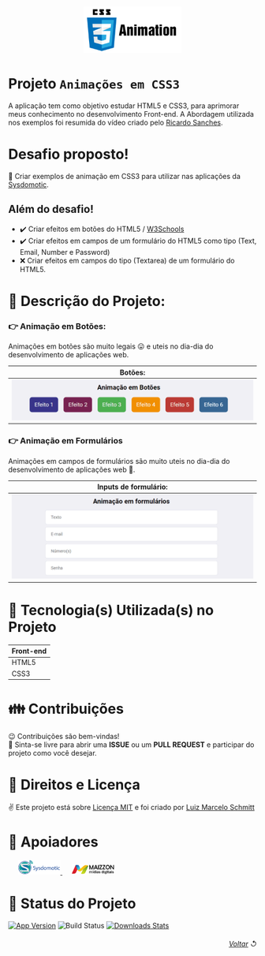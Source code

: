 <h1 align="center">
    <img alt="CSS3 Animations" src="github/logo-css3-animations.png" width="200px" />
</h1>

# Projeto `Animações em CSS3`

A aplicação tem como objetivo estudar HTML5 e CSS3, para aprimorar meus conhecimento no desenvolvimento Front-end. A Abordagem utilizada nos exemplos foi resumida do vídeo criado pelo [Ricardo Sanches](https://www.youtube.com/watch?v=_w57bWIPZKE).

# Desafio proposto!

📌 Criar exemplos de animação em CSS3 para utilizar nas aplicações da [Sysdomotic](https://www.sysdomotic.com.br/).

## Além do desafio!

- ✔️ Criar efeitos em botões do HTML5 / [W3Schools](https://www.w3schools.com/howto/howto_css_animate_buttons.asp)
- ✔️ Criar efeitos em campos de um formulário do HTML5 como tipo (Text, Email, Number e Password)
- ❌ Criar efeitos em campos do tipo (Textarea) de um formulário do HTML5.


# 🚢 Descrição do Projeto:

### 👉 Animação em Botões:

Animações em botões são muito legais 😛 e uteis no dia-dia do desenvolvimento de aplicações web.

<table>
  <thead>
    <th>
      <b>Botões:</b>
    </th>
  </thead>
  <tbody>
    <tr>
      <td>
        <img alt="Botões Animados" src="github/buttons-animate.gif" />
      </td>
    </tr>
  </tbody>
</table>

### 👉 Animação em Formulários

Animações em campos de formulários são muito uteis no dia-dia do desenvolvimento de aplicações web 🙈.

<table>
  <thead>
    <th>
      <b>Inputs de formulário:</b>
    </th>
  </thead>
  <tbody>
    <tr>
      <td>
        <img alt="Web Application Normal GIF" src="github/form-inpus-animate.gif" />
      </td>
    </tr>
  </tbody>
</table>

# 🚀 Tecnologia(s) Utilizada(s) no Projeto

<table>
  <thead>
    <th>Front-end</th>
  </thead>
  <tbody>
    <tr>
      <td>HTML5</td>
    </tr>
    <tr>
      <td>CSS3</td>
    </tr>
  </tbody>
  
</table>

# 👪 Contribuições

😉 Contribuições são bem-vindas! <br />
🌈 Sinta-se livre para abrir uma <b>ISSUE</b> ou um <b>PULL REQUEST</b> e participar do projeto como você desejar.

# 📜 Direitos e Licença

✌ Este projeto está sobre [Licença MIT](https://choosealicense.com/licenses/mit/) e foi criado por [Luiz Marcelo Schmitt](https://www.linkedin.com/in/devluma/)

# 🙌 Apoiadores

<div align="left">
  <span>&nbsp;&nbsp;&nbsp;&nbsp;</span>
  <span align="left">
    <a href="https://www.sysdomotic.com.br/" target="_blank">
      <img alt="Sysdomotic.com.br" src="github/logo-sysdomotic.png" width="86px" />
    </a>
  </span>
  <span>&nbsp;&nbsp;&nbsp;&nbsp;</span>
  <span align="left">
    <a href="https://www.maizzon.com.br/" target="_blank"  margin="15px">
      <img alt="Maizzon.com.br" src="github/logo-maizzon.png" width="86px" />
    </a>
  </span>
</div>

# 🔋 Status do Projeto

[![App Version][version-image]][version-url]
![Build Status][plataform-image]
[![Downloads Stats][version-download-image]][version-download]

###### <div align="right">[Voltar](#projeto-be-the-hero) ↺</div>

[version-image]: https://img.shields.io/badge/version-0.1.0-brightgreen?style=flat-square
[version-url]: https://github.com/devluma/semana-omni-stack11/releases
[version-download-image]: https://img.shields.io/badge/download-0.1.0-blue?style=flat-square
[version-download]: https://github.com/devluma/semana-omni-stack11/archive/master.zip
[plataform-image]: https://img.shields.io/badge/browsers-Chrome%20%7C%20Firefox%20%7C%20MicrosoftEdge-lightgrey
